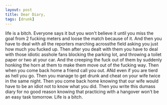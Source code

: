 ```yaml
---
layout: post
title: Dear Diary,
tags: [drunk]
---
```


life is a bitch. Everyone says it but you won't believe it until you miss the goal from 2 fucking meters and loose the match because of it. And then you have to deal with all the reporters marching acrossthe field asking you just how much you fucked up. Then after you dealt with them you have to deal with those idiotic asshole fans blocking the parking lot, and throwing a toilet paper or two at your car. And the creeping the fuck out of them by suddenly honking the horn at them to make them move out of the fucking way. Then when you come back home a friend call you out. ANd even if you are tierd as hell you go. Then you manage to get drunk and cheat on your wife twice in the same night. Then you come back home knowing that our wife would have to be an idiot not to know what you did. Then you write this dumass diary for no good reason knowing that practicing with a hangover won't be an easy task tomorrow. Life is a bitch.

